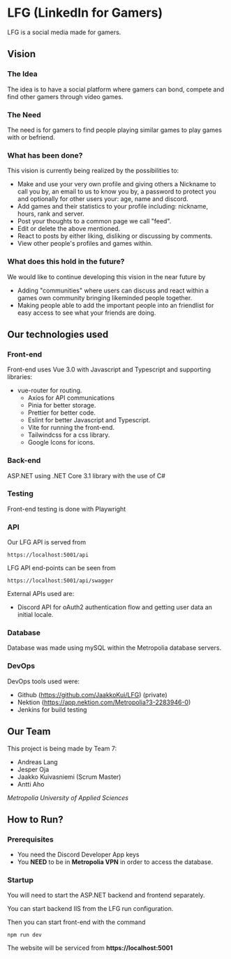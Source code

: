 # LFG (LinkedIn for Gamers)

LFG is a social media made for gamers.

## Vision

### The Idea
The idea is to have a social platform where gamers can bond, compete and find other gamers through video games.

### The Need
The need is for gamers to find people playing similar games to play games with or befriend.


### What has been done?
This vision is currently being realized by the possibilities to:
- Make and use your very own profile and giving others a Nickname to call you by, an email to us to know you by, a password to protect you
  and optionally for other users your: age, name and discord.
- Add games and their statistics to your profile including: nickname, hours, rank and server.
- Post your thoughts to a common page we call "feed".
- Edit or delete the above mentioned.
- React to posts by either liking, disliking or discussing by comments.
- View other people's profiles and games within.

### What does this hold in the future?
We would like to continue developing this vision in the near future by
- Adding "communities" where users can discuss and react within a games own community bringing likeminded people together.
- Making people able to add the important people into an friendlist for easy access to see what your friends are doing.

## Our technologies used

### Front-end
Front-end uses Vue 3.0 with Javascript and Typescript and supporting libraries:
- vue-router for routing.
	- Axios for API communications
	- Pinia for better storage.
	- Prettier for better code.
	- Eslint for better Javascript and Typescript.
	- Vite for running the front-end.
    - Tailwindcss for a css library.
    - Google Icons for icons.

### Back-end
ASP.NET using .NET Core 3.1 library with the use of C#

### Testing
Front-end testing is done with Playwright

### API

Our LFG API is served from

`https://localhost:5001/api`

LFG API end-points can be seen from

`https://localhost:5001/api/swagger`

External APIs used are:
- Discord API for oAuth2 authentication flow and getting user data an initial locale.

### Database
Database was made using mySQL within the Metropolia database servers.

### DevOps
DevOps tools used were:
- Github (https://github.com/JaakkoKui/LFG) (private)
- Nektion (https://app.nektion.com/Metropolia?3-2283946-0)
- Jenkins for build testing

## Our Team
This project is being made by Team 7:
- Andreas Lang
- Jesper Oja
- Jaakko Kuivasniemi (Scrum Master)
- Antti Aho

*Metropolia University of Applied Sciences*

## How to Run?

### Prerequisites

- You need the Discord Developer App keys
- You **NEED** to be in **Metropolia VPN** in order to access the database.

### Startup

You will need to start the ASP.NET backend and frontend separately.

You can start backend IIS from the LFG run configuration.

Then you can start front-end with the command

`npm run dev`

The website will be serviced from **https://localhost:5001**

